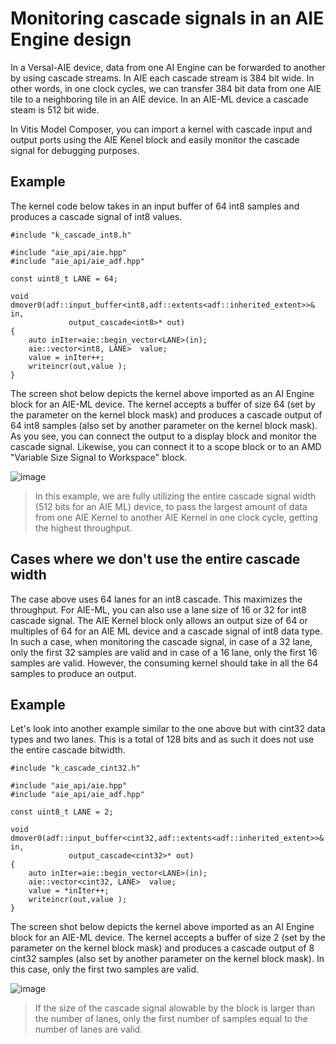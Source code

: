 # Monitoring cascade signals in an AIE Engine design

In a Versal-AIE device, data from one AI Engine can be forwarded to another by using cascade streams. In AIE each cascade stream is 384 bit wide. In other words, in one clock cycles, we can transfer 384 bit data from one AIE tile to a neighboring tile in an AIE device. In an AIE-ML device a cascade steam is 512 bit wide.

In Vitis Model Composer, you can import a kernel with cascade input and output ports using the AIE Kenel block and easily monitor the cascade signal for debugging purposes. 

## Example
The kernel code below takes in an input buffer of 64 int8 samples and produces a cascade signal of int8 values. 

```
#include "k_cascade_int8.h"

#include "aie_api/aie.hpp"
#include "aie_api/aie_adf.hpp"

const uint8_t LANE = 64;

void dmover0(adf::input_buffer<int8,adf::extents<adf::inherited_extent>>& in,
             output_cascade<int8>* out)
{
	auto inIter=aie::begin_vector<LANE>(in);
  	aie::vector<int8, LANE>  value;
	value = inIter++;
  	writeincr(out,value );
}

```

The screen shot below depicts the kernel above imported as an AI Engine block for an AIE-ML device. The kernel accepts a buffer of size 64 (set by the parameter on the kernel block mask) and produces a cascade output of 64 int8 samples (also set by another parameter on the kernel block mask). As you see, you can connect the output to a display block and monitor the cascade signal. Likewise, you can connect it to a scope block or to an AMD "Variable Size Signal to Workspace" block.

![image](https://github.com/user-attachments/assets/a60e4f65-ca5d-4003-89d1-f0948c66964a)


> In this example, we are fully utilizing the entire cascade signal width (512 bits for an AIE ML) device, to pass the largest amount of data from one AIE Kernel to another AIE Kernel in one clock cycle, getting the highest throughput.


## Cases where we don't use the entire cascade width

The case above uses 64 lanes for an int8 cascade. This maximizes the throughput. For AIE-ML, you can also use a lane size of 16 or 32 for int8 cascade signal. The AIE Kernel block only allows an output size of 64 or multiples of 64 for an AIE ML device and a cascade signal of int8 data type. In such a case, when monitoring the cascade signal, in case of a 32 lane, only the first 32 samples are valid and in case of a 16 lane, only the first 16 samples are valid. However, the consuming kernel should take in all the 64 samples to produce an output. 

## Example

Let's look into another example similar to the one above but with cint32 data types and two lanes. This is a total of 128 bits and as such it does not use the entire cascade bitwidth. 

```
#include "k_cascade_cint32.h"

#include "aie_api/aie.hpp"
#include "aie_api/aie_adf.hpp"

const uint8_t LANE = 2;

void dmover0(adf::input_buffer<cint32,adf::extents<adf::inherited_extent>>& in,
             output_cascade<cint32>* out)
{
	auto inIter=aie::begin_vector<LANE>(in);
  	aie::vector<cint32, LANE>  value;
	value = *inIter++;
  	writeincr(out,value );
}
```
The screen shot below depicts the kernel above imported as an AI Engine block for an AIE-ML device. The kernel accepts a buffer of size 2 (set by the parameter on the kernel block mask) and produces a cascade output of 8 cint32 samples (also set by another parameter on the kernel block mask). In this case, only the first two samples are valid. 

![image](https://github.com/user-attachments/assets/2a06185a-d588-4a3d-a7c9-29f9ded5614d)


> If the size of the cascade signal alowable by the block is larger than the number of lanes, only the first number of samples equal to the number of lanes are valid. 





